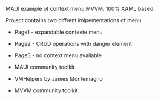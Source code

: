MAUI example of context menu.MVVM, 100% XAML based. 

Project contains two diffrent imlpementations of menu. 

- Page1 - expandable contexte menu
- Page2 - CRUD operations with danger element
- Page3 - no context menu available

- MAUI community toolkit
- VMHelpers by James Montemagno
- MVVM community toolkit

